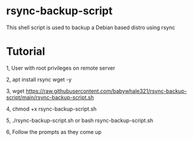 # rsync-backup-script

This shell script is used to backup a Debian based distro using rsync

# Tutorial

1, User with root privileges on remote server

2, apt install rsync wget -y

3, wget https://raw.githubusercontent.com/babywhale321/rsync-backup-script/main/rsync-backup-script.sh

4, chmod +x rsync-backup-script.sh

5, ./rsync-backup-script.sh or bash rsync-backup-script.sh

6, Follow the prompts as they come up
